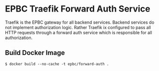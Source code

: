 # EPBC Traefik Forward Auth Service

Traefik is the EPBC gateway for all backend services. Backend services do not implement authorization logic. Rather Traefik ix configured to pass all HTTP requests through a forward auth service which is responsible for all authorization.

## Build Docker Image

```
$ docker build --no-cache -t epbc/forward-auth .
```

